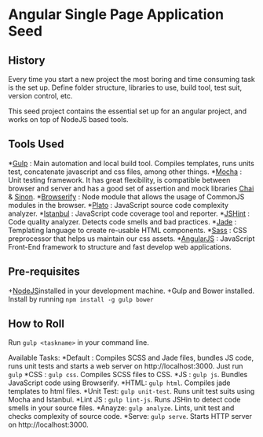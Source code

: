 Angular Single Page Application Seed
====================================

History
-------

Every time you start a new project the most boring and time consuming task is the set up. Define folder
structure, libraries to use, build tool, test suit, version control, etc.

This seed project contains the essential set up for an angular project, and works on top of NodeJS based tools.

Tools Used
----------

*[Gulp](http://gulpjs.com/) : Main automation and local build tool. Compiles templates, runs units test, concatenate javascript and css files, among other things.
*[Mocha](http://mochajs.org/) : Unit testing framework. It has great flexibility, is compatible between browser and server and has a good set of assertion and mock libraries [Chai](http://chaijs.com/) & [Sinon](http://sinonjs.org/).
*[Browserify](http://browserify.org/) : Node module that allows the usage of CommonJS modules in the browser.
*[Plato](https://github.com/es-analysis/plato) : JavaScript source code complexity analyzer.
*[Istanbul](http://gotwarlost.github.io/istanbul/) : JavaScript code coverage tool and reporter.
*[JSHint](http://jshint.com/) : Code quality analyzer. Detects code smells and bad practices.
*[Jade](http://jade-lang.com/) : Templating language to create re-usable HTML components.
*[Sass](http://sass-lang.com/) : CSS preprocessor that helps us maintain our css assets.
*[AngularJS](https://angularjs.org/) : JavaScript Front-End framework to structure and fast develop web applications.


Pre-requisites
--------------
+[NodeJS](http://nodejs.org/)installed in your development machine.
+Gulp and Bower installed. Install by running `npm install -g gulp bower`

How to Roll
-----------
Run `gulp <taskname>` in your command line.

Available Tasks:
    *Default : Compiles SCSS and Jade files, bundles JS code, runs unit tests and starts a web server on http://localhost:3000.
               Just run `gulp`
    *CSS : `gulp css`. Compiles SCSS files to CSS.
    *JS : `gulp js`. Bundles JavaScript code using Browserify.
    *HTML: `gulp html`. Compiles jade templates to html files.
    *Unit Test: `gulp unit-test`. Runs unit test suits using Mocha and Istanbul.
    *Lint JS : `gulp lint-js`. Runs JSHin to detect code smells in your source files.
    *Anayze: `gulp analyze`. Lints, unit test and checks complexity of source code.
    *Serve: `gulp serve`. Starts HTTP server on http://localhost:3000.
